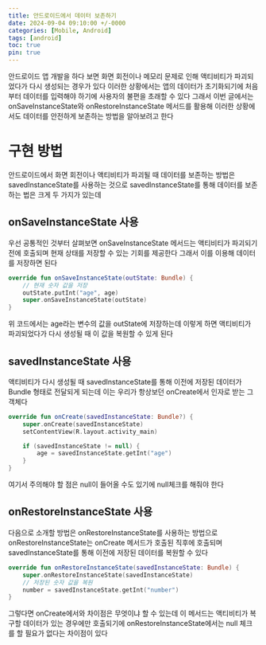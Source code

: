 ```yaml
---
title: 안드로이드에서 데이터 보존하기
date: 2024-09-04 09:10:00 +/-0000
categories: [Mobile, Android]
tags: [android]
toc: true
pin: true
---
```


안드로이드 앱 개발을 하다 보면 화면 회전이나 메모리 문제로 인해 액티비티가 파괴되었다가 다시 생성되는 경우가 있다 이러한 상황에서는 앱의 데이터가 초기화되기에 처음부터 데이터를 입력해야 하기에 사용자의 불편을 초래할 수 있다 그래서 이번 글에서는 onSaveInstanceState와 onRestoreInstanceState 메서드를 활용해 이러한 상황에서도 데이터를 안전하게 보존하는 방법을 알아보려고 한다

# 구현 방법

안드로이드에서 화면 회전이나 액티비티가 파괴될 때 데이터를 보존하는 방법은 savedInstanceState를 사용하는 것으로 savedInstanceState를 통해 데이터를 보존하는 법은 크게 두 가지가 있는데

## onSaveInstanceState 사용
우선 공통적인 것부터 살펴보면 onSaveInstanceState 메서드는 액티비티가 파괴되기 전에 호출되며 현재 상태를 저장할 수 있는 기회를 제공한다 그래서 이를 이용해 데이터를 저장하면 된다

~~~kotlin
override fun onSaveInstanceState(outState: Bundle) {
    // 현재 숫자 값을 저장
    outState.putInt("age", age)
    super.onSaveInstanceState(outState)
}
~~~

위 코드에서는 age라는 변수의 값을 outState에 저장하는데 이렇게 하면 액티비티가 파괴되었다가 다시 생성될 때 이 값을 복원할 수 있게 된다

## savedInstanceState 사용

액티비티가 다시 생성될 때 savedInstanceState를 통해 이전에 저장된 데이터가 Bundle 형태로 전달되게 되는데 이는 우리가 항상보던 onCreate에서 인자로 받는 그 객체다

~~~kotlin
override fun onCreate(savedInstanceState: Bundle?) {
    super.onCreate(savedInstanceState)
    setContentView(R.layout.activity_main)

    if (savedInstanceState != null) {
        age = savedInstanceState.getInt("age")
    }
}
~~~

여기서 주의해야 할 점은 null이 들어올 수도 있기에 null체크를 해줘야 한다

## onRestoreInstanceState 사용

다음으로 소개할 방법은 onRestoreInstanceState를 사용하는 방법으로
onRestoreInstanceState는 onCreate 메서드가 호출된 직후에 호출되며
savedInstanceState를 통해 이전에 저장된 데이터를 복원할 수 있다

~~~kotlin
override fun onRestoreInstanceState(savedInstanceState: Bundle) {
    super.onRestoreInstanceState(savedInstanceState)
    // 저장된 숫자 값을 복원
    number = savedInstanceState.getInt("number")
}
~~~

그렇다면 onCreate에서와 차이점은 무엇이냐 할 수 있는데 이 메서드는 액티비티가 복구할 데이터가 있는 경우에만 호출되기에 onRestoreInstanceState에서는 null 체크를 할 필요가 없다는 차이점이 있다